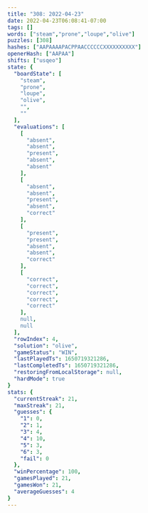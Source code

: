 ```yaml
---
title: "308: 2022-04-23"
date: 2022-04-23T06:08:41-07:00
tags: []
words: ["steam","prone","loupe","olive"]
puzzles: [308]
hashes: ["AAPAAAAPACPPAACCCCCCXXXXXXXXXX"]
openerHash: ["AAPAA"]
shifts: ["usqeo"]
state: {
  "boardState": [
    "steam",
    "prone",
    "loupe",
    "olive",
    "",
    ""
  ],
  "evaluations": [
    [
      "absent",
      "absent",
      "present",
      "absent",
      "absent"
    ],
    [
      "absent",
      "absent",
      "present",
      "absent",
      "correct"
    ],
    [
      "present",
      "present",
      "absent",
      "absent",
      "correct"
    ],
    [
      "correct",
      "correct",
      "correct",
      "correct",
      "correct"
    ],
    null,
    null
  ],
  "rowIndex": 4,
  "solution": "olive",
  "gameStatus": "WIN",
  "lastPlayedTs": 1650719321286,
  "lastCompletedTs": 1650719321286,
  "restoringFromLocalStorage": null,
  "hardMode": true
}
stats: {
  "currentStreak": 21,
  "maxStreak": 21,
  "guesses": {
    "1": 0,
    "2": 1,
    "3": 4,
    "4": 10,
    "5": 3,
    "6": 3,
    "fail": 0
  },
  "winPercentage": 100,
  "gamesPlayed": 21,
  "gamesWon": 21,
  "averageGuesses": 4
}
---
```


<!-- more -->
